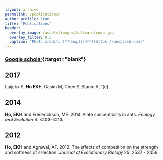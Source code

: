 ```yaml
---
layout: archive
permalink: /publications/
author_profile: true
title: "Publications"
header:
  overlay_image: /assets/images/software/code.jpg
  overlay_filter: 0.5
  caption: "Photo credit: [**Unsplash**](https://unsplash.com)"
---
```


### [Google scholar](https://scholar.google.com/citations?hl=en&user=HNAsbKoAAAAJ&view_op=list_works&sortby=pubdate){:target="blank"}



## 2017

Luijckx P, **Ho EKH**, Gasim M, Chen S, Stanic A,  \'{e}



## 2014

**Ho, EKH** and Frederickson, ME. 2014. Alate susceptibility in ants. *Ecology and Evolution* 4: 4209-4219.

## 2012

**Ho, EKH** and Agrawal, AF. 2012. The effects of competition on the strength and softness of selection. *Journal of Evolutionary Biology* 25: 2537 - 2456.
